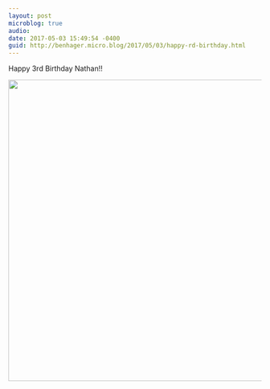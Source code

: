 ```yaml
---
layout: post
microblog: true
audio: 
date: 2017-05-03 15:49:54 -0400
guid: http://benhager.micro.blog/2017/05/03/happy-rd-birthday.html
---
```

Happy 3rd Birthday Nathan!!

<img src="http://benhager.micro.blog/uploads/2017/966b99216a.jpg" width="600" height="600" style="height: auto" />
